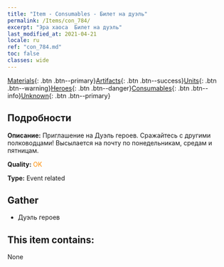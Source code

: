 ```yaml
---
title: "Item - Consumables - Билет на дуэль"
permalink: /Items/con_784/
excerpt: "Эра хаоса  Билет на дуэль"
last_modified_at: 2021-04-21
locale: ru
ref: "con_784.md"
toc: false
classes: wide
---
```

 [Materials](/ru/Items/){: .btn .btn--primary}[Artifacts](/ru/Items/Artifacts/){: .btn .btn--success}[Units](/ru/Items/Units/){: .btn .btn--warning}[Heroes](/ru/Items/Heroes/){: .btn .btn--danger}[Consumables](/ru/Items/Consumables/){: .btn .btn--info}[Unknown](/ru/Items/Unknown/){: .btn .btn--primary}

## Подробности
 **Описание:** Приглашение на Дуэль героев. Сражайтесь с другими полководцами! Высылается на почту по понедельникам, средам и пятницам.

 **Quality:** <span style="color: #FF8C00">OK</span>

 **Type:** Event related

## Gather

*    Дуэль героев 

## This item contains:

  None

